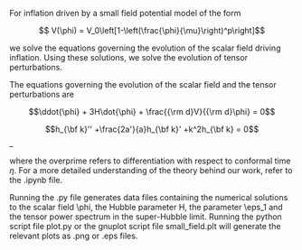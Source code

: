 For inflation driven by a small field potential model of the form

$$ V(\phi) = V_0\left[1-\left(\frac{\phi}{\mu}\right)^p\right]$$

we solve the equations governing the evolution of the scalar field 
driving inflation. Using these solutions, we solve the evolution of 
tensor perturbations.

The equations governing the evolution of the scalar field and the 
tensor perturbations are

$$\ddot{\phi} + 3H\dot{\phi} + \frac{{\rm d}V}{{\rm d}\phi} = 0$$

$$h_{\bf k}'' +\frac{2a'}{a}h_{\bf k}' +k^2h_{\bf k} = 0$$_

where the overprime refers to differentiation with respect to conformal time $\eta$.
For a more detailed understanding of the theory behind our work, refer to the 
.ipynb file.

Running the .py file generates data files containing the numerical 
solutions to the scalar field \phi, the Hubble parameter H, the parameter 
\eps_1 and the tensor power spectrum in the super-Hubble limit.
Running the python script file plot.py or the gnuplot script file 
small_field.plt will generate the relevant plots as .png or .eps files.
